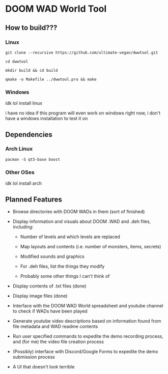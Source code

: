 # DOOM WAD World Tool

## How to build???

### Linux

`git clone --recursive https://github.com/ultimate-vegan/dwwtool.git`

`cd dwwtool`

`mkdir build && cd build`

`qmake -o Makefile ../dwwtool.pro && make`

### Windows

idk lol install linux

i have no idea if this program will even work on windows right now, i don't have a windows installation to test it on

## Dependencies

### Arch Linux

`pacman -S qt5-base boost`

### Other OSes

idk lol install arch

## Planned Features

- Browse directories with DOOM WADs in them (sort of finished)

- Display information and visuals about DOOM .WAD and .deh files, including:
    
    - Number of levels and which levels are replaced

    - Map layouts and contents (i.e. number of monsters, items, secrets)

    - Modified sounds and graphics

    - For .deh files, list the things they modify

    - Probably some other things I can't think of

- Display contents of .txt files (done)

- Display image files (done)

- Interface with the DOOM WAD World spreadsheet and youtube channel to check if WADs have been played

- Generate youtube video descriptions based on information found from file metadata and WAD readme contents

- Run user specified commands to expedite the demo recording process, and (for me) the video file creation process

- (Possibly) interface with Discord/Google Forms to expedite the demo submission process

- A UI that doesn't look terrible
